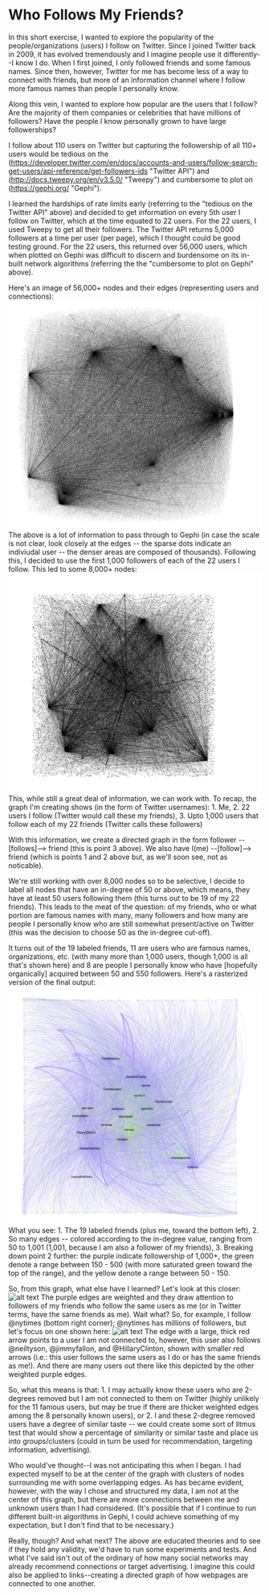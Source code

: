 # Who Follows My Friends? 

In this short exercise, I wanted to explore the popularity of the people/organizations (users) I follow on Twitter. 
Since I joined Twitter back in 2009, it has evolved tremendously and I imagine people use it differently--I know I do. 
When I first joined, I only followed friends and some famous names. Since then, however, Twitter for me has become less of a way to connect with friends, but more of an information channel where I follow more famous names than people I personally know. 

Along this vein, I wanted to explore how popular are the users that I follow? Are the majority of them companies or celebrities that have millions of followers? Have the people I know personally grown to have large followerships? 

I follow about 110 users on Twitter but capturing the followership of all 110+ users would be tedious on the (https://developer.twitter.com/en/docs/accounts-and-users/follow-search-get-users/api-reference/get-followers-ids "Twitter API") and (http://docs.tweepy.org/en/v3.5.0/ "Tweepy") and cumbersome to plot on (https://gephi.org/ "Gephi"). 

I learned the hardships of rate limits early (referring to the "tedious on the Twitter API" above) and decided to get information on every 5th user I follow on Twitter, which at the time equated to 22 users. For the 22 users, I used Tweepy to get all their followers. The Twitter API returns 5,000 followers at a time per user (per page), which I thought could be good testing ground. For the 22 users, this returned over 56,000 users, which when plotted on Gephi was difficult to discern and burdensome on its in-built network algorithms (referring the the "cumbersome to plot on Gephi" above). 

Here's an image of 56,000+ nodes and their edges (representing users and connections): 
![alt text](./56000nodes.png)
The above is a lot of information to pass through to Gephi (in case the scale is not clear, look closely at the edges -- the sparse dots indicate an indiviudal user -- the denser areas are composed of thousands). Following this, I decided to use the first 1,000 followers of each of the 22 users I follow. This led to some 8,000+ nodes: 
![alt text](./8000nodes.png)
This, while still a great deal of information, we can work with. To recap, the graph I'm creating shows (in the form of Twitter usernames): 1. Me, 2. 22 users I follow (Twitter would call these my friends), 3. Upto 1,000 users that follow each of my 22 friends (Twitter calls these followers)

With this information, we create a directed graph in the form follower --[follows]--> friend (this is point 3 above). We also have I(me) --[follow]--> friend (which is points 1 and 2 above but, as we'll soon see, not as noticable). 

We're still working with over 8,000 nodes so to be selective, I decide to label all nodes that have an in-degree of 50 or above, which means, they have at least 50 users following them (this turns out to be 19 of my 22 friends). This leads to the meat of the question: of my friends, who or what portion are famous names with many, many followers and how many are people I personally know who are still somewhat present/active on Twitter (this was the decision to choose 50 as the in-degree cut-off).

It turns out of the 19 labeled friends, 11 are users who are famous names, organizations, etc. (with many more than 1,000 users, though 1,000 is all that's shown here) and 8 are people I personally know who have [hopefully organically] acquired between 50 and 550 followers. Here's a rasterized version of the final output: 
![alt text](./WhoFollowsMyFriends_ZoomedIn.png)
What you see: 1. The 19 labeled friends (plus me, toward the bottom left), 2. So many edges -- colored according to the in-degree value, ranging from 50 to 1,001 (1,001, because I am also a follower of my friends), 3. Breaking down point 2 further: the purple indicate followership of 1,000+, the green denote a range between 150 - 500 (with more saturated green toward the top of the range), and the yellow denote a range between 50 - 150. 

So, from this graph, what else have I learned? Let's look at this closer: 
![alt text](./WhoFollowsMyFriends_large.svg)
The purple edges are weighted and they draw attention to followers of my friends who follow the same users as me (or in Twitter terms, have the same friends as me). Wait what? So, for example, I follow @nytimes (bottom right corner); @nytimes has millions of followers, but let's focus on one shown here:
![alt text](./WhoFollowsMyFriends_ExampleShown.png)
The edge with a large, thick red arrow points to a user I am not connected to, however, this user also follows @neiltyson, @jimmyfallon, and @HillaryClinton, shown with smaller red arrows (i.e.: this user follows the same users as I do or has the same friends as me!). And there are many users out there like this depicted by the other weighted purple edges. 

So, what this means is that: 1. I may actually know these users who are 2-degrees removed but I am not connected to them on Twitter (highly unlikely for the 11 famous users, but may be true if there are thicker weighted edges among the 8 personally known users), or 2. I and these 2-degree removed users have a degree of similar taste -- we could create some sort of litmus test that would show a percentage of similarity or similar taste and place us into groups/clusters (could in turn be used for recommendation, targeting information, advertising).

Who would've thought--I was not anticipating this when I began. I had expected myself to be at the center of the graph with clusters of nodes surrounding me with some overlapping edges. As has became evident, however, with the way I chose and structured my data, I am not at the center of this graph, but there are more connections between me and unknown users than I had considered. (It's possible that if I continue to run different built-in algorithms in Gephi, I could achieve something of my expectation, but I don't find that to be necessary.) 

Really, though? And what next?
The above are educated theories and to see if they hold any validity, we'd have to run some experiments and tests. And what I've said isn't out of the ordinary of how many social networks may already recommend connections or target advertising. I imagine this could also be applied to links--creating a directed graph of how webpages are connected to one another. 
